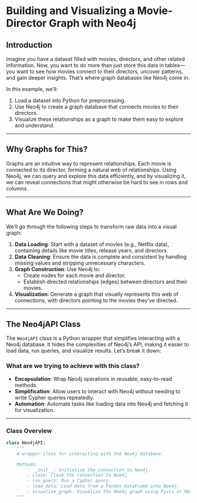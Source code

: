 # Building and Visualizing a Movie-Director Graph with Neo4j

## **Introduction**
Imagine you have a dataset filled with movies, directors, and other related information. Now, you want to do more than just store this data in tables—you want to see how movies connect to their directors, uncover patterns, and gain deeper insights. That’s where graph databases like Neo4j come in.

In this example, we’ll:
1. Load a dataset into Python for preprocessing.
2. Use Neo4j to create a graph database that connects movies to their directors.
3. Visualize these relationships as a graph to make them easy to explore and understand.

---

## **Why Graphs for This?**
Graphs are an intuitive way to represent relationships. Each movie is connected to its director, forming a natural web of relationships. Using Neo4j, we can query and explore this data efficiently, and by visualizing it, we can reveal connections that might otherwise be hard to see in rows and columns.

---

## **What Are We Doing?**
We’ll go through the following steps to transform raw data into a visual graph:
1. **Data Loading**: Start with a dataset of movies (e.g., Netflix data), containing details like movie titles, release years, and directors.
2. **Data Cleaning**: Ensure the data is complete and consistent by handling missing values and stripping unnecessary characters.
3. **Graph Construction**: Use Neo4j to:
   - Create nodes for each movie and director.
   - Establish directed relationships (edges) between directors and their movies.
4. **Visualization**: Generate a graph that visually represents this web of connections, with directors pointing to the movies they’ve directed.

---

## **The Neo4jAPI Class**

The `Neo4jAPI` class is a Python wrapper that simplifies interacting with a Neo4j database. It hides the complexities of Neo4j’s API, making it easier to load data, run queries, and visualize results. Let’s break it down:

### **What are we trying to achieve with this class?**
- **Encapsulation**: Wrap Neo4j operations in reusable, easy-to-read methods.
- **Simplification**: Allow users to interact with Neo4j without needing to write Cypher queries repeatedly.
- **Automation**: Automate tasks like loading data into Neo4j and fetching it for visualization.

---

### **Class Overview**
```python
class Neo4jAPI:
    """
    A wrapper class for interacting with the Neo4j database.

    Methods:
        - __init__: Initialize the connection to Neo4j.
        - close: Close the connection to Neo4j.
        - run_query: Run a Cypher query.
        - load_data: Load data from a Pandas DataFrame into Neo4j.
        - visualize_graph: Visualize the Neo4j graph using Pyvis or Matplotlib.
    """
